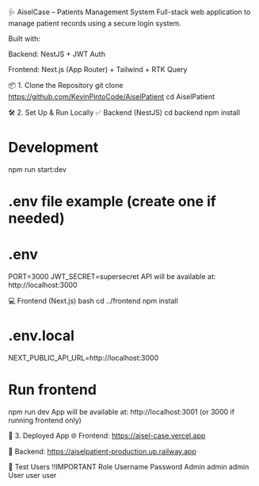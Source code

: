 🩺 AiselCase – Patients Management System
Full-stack web application to manage patient records using a secure login system.

Built with:

Backend: NestJS + JWT Auth

Frontend: Next.js (App Router) + Tailwind + RTK Query

📦 1. Clone the Repository
git clone https://github.com/KevinPintoCode/AiselPatient
cd AiselPatient

🛠️ 2. Set Up & Run Locally
✅ Backend (NestJS)
cd backend
npm install

# Development
npm run start:dev

# .env file example (create one if needed)
# .env
PORT=3000
JWT_SECRET=supersecret
API will be available at:
http://localhost:3000

💻 Frontend (Next.js)
bash
cd ../frontend
npm install

# .env.local
NEXT_PUBLIC_API_URL=http://localhost:3000

# Run frontend
npm run dev
App will be available at:
http://localhost:3001 (or 3000 if running frontend only)

🚀 3. Deployed App
🌐 Frontend: https://aisel-case.vercel.app

🧠 Backend: https://aiselpatient-production.up.railway.app

🔐 Test Users !!IMPORTANT
Role	Username	Password
Admin	admin	admin
User	user	user